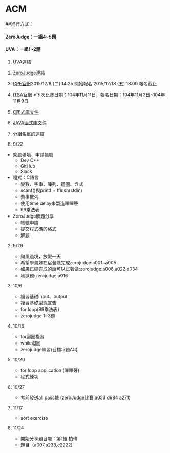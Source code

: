 # ACM
##進行方式：
####  ZeroJudge：一組4~5題
####  UVA：一組1~2題

1. [UVA連結](https://uva.onlinejudge.org/)
2. [ZeroJudge連結](http://www.zerojudge.tw/)
3. [CPE官網](http://cpe.cse.nsysu.edu.tw/newest.php)2015/12/8 (二) 14:25 開始報名
2015/12/18 (五) 18:00 報名截止
4. [ITSA官網](http://e-tutor.itsa.org.tw/e-Tutor/) ※下次比賽日期：104年11月11日，報名日期：104年11月2日~104年11月9日
5. [C函式庫文件](http://www.cplusplus.com/)
6. [JAVA函式庫文件](http://docs.oracle.com/javase/7/docs/api/)
7. [分組名單的連結](https://docs.google.com/document/d/1Nf3iYKx80mGA7kGhwhZussRt9sLj8lGjDV4SLgoYh_E/edit?usp=sharing)



1. 9/22
  * 架設環境、申請帳號
    * Dev C++
    * GitHub
    * Slack
  * 程式：C語言
    * 變數、字串、陣列、迴圈、含式
    * scanf()與printf + fflush(stdin)
    * 費事數列
    * 使用time delay來製造嗶嗶聲
    * 99乘法表
  * ZeroJudge解題分享
    * 帳號申請
    * 提交程式碼的格式
    * 解題
  　
2. 9/29
   * 颱風過境，放假一天
   * 希望學弟妹在宿舍能完成zerojudge:a001~a005
   * 如果已經完成的話可以試著做:zerojudge:a006,a022,a034
   * 地獄題:zerojudge:a016

3. 10/6
   * 複習基礎input、output
   * 複習基礎型態宣告
   * for loop(99乘法表)
   * zerojudge 1~3題
   
4. 10/13
   * for迴圈複習
   * while迴圈
   * zerojudge練習(目標:5題AC)
5. 10/20
   * for loop application (嗶嗶聲)
   * 程式練功

6. 10/27
   * 考前發送all pass糖 (zeroJudge比賽:a053 d984 a271)
   
7. 11/17
   * sort exercise

8. 11/24
   * 開始分享題目囉：第1組 柏瑋
   * 題目（a007,a233,c2222)
   

